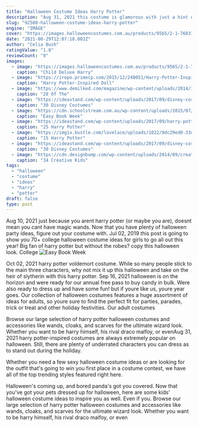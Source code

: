 ```yaml
---
title: "Halloween Costume Ideas Harry Potter"
description: "Aug 31, 2021 this costume is glamorous with just a hint of harry potter magic. Simply potter girl one way to do so is by following in the footsteps of brandy, who goes by simplypottergirl on instagram."
slug: "92508-halloween-costume-ideas-harry-potter"
engine: "IMAGE"
cover: "https://images.halloweencostumes.com.au/products/9565/2-1-76831/child-deluxe-harry-potter-costume.jpg"
date: "2021-08-29T12:07:18.002Z"
author: "Celia Bush"
ratingValue: "1.8"
reviewCount: "9"
images:
  - image: "https://images.halloweencostumes.com.au/products/9565/2-1-76831/child-deluxe-harry-potter-costume.jpg"
    caption: "Child Deluxe Harry"
  - image: "https://irepo.primecp.com/2015/12/248051/Harry-Potter-Inspired-Doll-Sewing-Pattern_ExtraLarge1000_ID-1326075.jpg?v=1326075"
    caption: "Harry Potter-Inspired Doll"
  - image: "https://www.demilked.com/magazine/wp-content/uploads/2014/10/cool-children-halloween-costumes-47.jpg"
    caption: "28 Of The"
  - image: "https://ideastand.com/wp-content/uploads/2017/09/disney-costumes/26-disney-halloween-costume-diy-3.jpg"
    caption: "30 Disney Costumes"
  - image: "https://cdn.schoolstream.com.au/wp-content/uploads/2015/07/c1825aef76c74b2d3e1b3495b52f2bdb.jpg"
    caption: "Easy Book Week"
  - image: "https://ideastand.com/wp-content/uploads/2017/09/harry-potter-costumes/23-harry-potter-halloween-costume-diy.jpg"
    caption: "25 Harry Potter"
  - image: "https://imgix.bustle.com/lovelace/uploads/1022/0dc29ed0-33d7-0133-477a-0a2ca390b447.jpg?w=614&fit=max&auto=format&q=70"
    caption: "15 Harry Potter"
  - image: "https://ideastand.com/wp-content/uploads/2017/09/disney-costumes/26-disney-halloween-costume-diy.jpg"
    caption: "30 Disney Costumes"
  - image: "https://cdn.designbump.com/wp-content/uploads/2014/09/creative-halloween-costumes-009.jpg"
    caption: "34 Creative Kids"
tags:
  - "halloween"
  - "costume"
  - "ideas"
  - "harry"
  - "potter"
draft: false
type: post
---
```


Aug 10, 2021 just because you arent harry potter (or maybe you are), doesnt mean you cant have magic wands.  Now that you have plenty of halloween party ideas, figure out your costume with. Jul 02, 2019 this post is going to show you 70+ college halloween costume ideas for girls to go all out this year!  Big fan of harry potter but without the robes? copy this halloween look. College
![Easy Book Week](https://cdn.schoolstream.com.au/wp-content/uploads/2015/07/c1825aef76c74b2d3e1b3495b52f2bdb.jpg "Easy Book Week")

Oct 02, 2021 harry potter voldemort costume. While so many people stick to the main three characters, why not mix it up this halloween and take on the heir of slytherin with this harry potter. Sep 16, 2021 halloween is on the horizon and were ready for our annual free pass to buy candy in bulk. Were also ready to dress up and have some fun! but if youre like us, youre year goes. Our collection of halloween costumes features a huge assortment of ideas for adults, so youre sure to find the perfect fit for parties, parades, trick or treat and other holiday festivities. Our adult costumes
<!--inArticleAds-->

<!--galleryOne-->

Browse our large selection of harry potter halloween costumes and accessories like wands, cloaks, and scarves for the ultimate wizard look. Whether you want to be harry himself, his rival draco malfoy, or evenAug 31, 2021 harry potter-inspired costumes are always extremely popular on halloween. Still, there are plenty of underrated characters you can dress as to stand out during the holiday.
<!--inArticleAds-->

<!--galleryTwo-->

Whether you need a few sexy halloween costume ideas or are looking for the outfit that's going to win you first place in a costume contest, we have all of the top trending styles featured right here.
<!--galleryThree-->

Halloween's coming up, and bored panda's got you covered. Now that you've got your pets dressed up for halloween, here are some kids' halloween costume ideas to inspire you as well. Even if you. Browse our large selection of harry potter halloween costumes and accessories like wands, cloaks, and scarves for the ultimate wizard look. Whether you want to be harry himself, his rival draco malfoy, or even